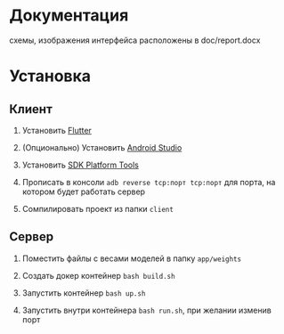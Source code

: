 # Документация
схемы, изображения интерфейса расположены в doc/report.docx

# Установка

## Клиент

1. Установить [Flutter](https://docs.flutter.dev/get-started/install/linux)

2. (Опционально) Установить [Android Studio](https://developer.android.com/studio)

3. Установить [SDK Platform Tools](https://developer.android.com/studio/releases/platform-tools)

4. Прописать в консоли `adb reverse tcp:порт tcp:порт` для порта, на котором будет работать сервер

5. Сомпилировать проект из папки `client`

## Сервер

1. Поместить файлы с весами моделей в папку `app/weights`

2. Создать докер контейнер `bash build.sh`

3. Запустить контейнер `bash up.sh`

4. Запустить внутри контейнера `bash run.sh`, при желании изменив порт
